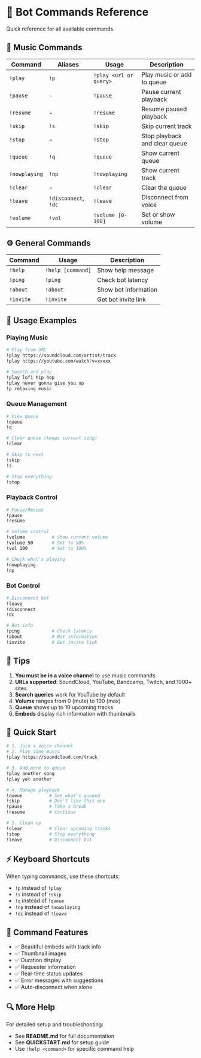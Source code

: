 # 🎵 Bot Commands Reference

Quick reference for all available commands.

## 🎵 Music Commands

| Command | Aliases | Usage | Description |
|---------|---------|-------|-------------|
| `!play` | `!p` | `!play <url or query>` | Play music or add to queue |
| `!pause` | - | `!pause` | Pause current playback |
| `!resume` | - | `!resume` | Resume paused playback |
| `!skip` | `!s` | `!skip` | Skip current track |
| `!stop` | - | `!stop` | Stop playback and clear queue |
| `!queue` | `!q` | `!queue` | Show current queue |
| `!nowplaying` | `!np` | `!nowplaying` | Show current track |
| `!clear` | - | `!clear` | Clear the queue |
| `!leave` | `!disconnect`, `!dc` | `!leave` | Disconnect from voice |
| `!volume` | `!vol` | `!volume [0-100]` | Set or show volume |

## ⚙️ General Commands

| Command | Usage | Description |
|---------|-------|-------------|
| `!help` | `!help [command]` | Show help message |
| `!ping` | `!ping` | Check bot latency |
| `!about` | `!about` | Show bot information |
| `!invite` | `!invite` | Get bot invite link |

## 📝 Usage Examples

### Playing Music

```bash
# Play from URL
!play https://soundcloud.com/artist/track
!play https://youtube.com/watch?v=xxxxx

# Search and play
!play lofi hip hop
!play never gonna give you up
!p relaxing music
```

### Queue Management

```bash
# View queue
!queue
!q

# Clear queue (keeps current song)
!clear

# Skip to next
!skip
!s

# Stop everything
!stop
```

### Playback Control

```bash
# Pause/Resume
!pause
!resume

# Volume control
!volume          # Show current volume
!volume 50       # Set to 50%
!vol 100         # Set to 100%

# Check what's playing
!nowplaying
!np
```

### Bot Control

```bash
# Disconnect bot
!leave
!disconnect
!dc

# Bot info
!ping            # Check latency
!about           # Bot information
!invite          # Get invite link
```

## 🎯 Tips

1. **You must be in a voice channel** to use music commands
2. **URLs supported**: SoundCloud, YouTube, Bandcamp, Twitch, and 1000+ sites
3. **Search queries** work for YouTube by default
4. **Volume** ranges from 0 (mute) to 100 (max)
5. **Queue** shows up to 10 upcoming tracks
6. **Embeds** display rich information with thumbnails

## 🚀 Quick Start

```bash
# 1. Join a voice channel
# 2. Play some music
!play https://soundcloud.com/track

# 3. Add more to queue
!play another song
!play yet another

# 4. Manage playback
!queue          # See what's queued
!skip           # Don't like this one
!pause          # Take a break
!resume         # Continue

# 5. Clean up
!clear          # Clear upcoming tracks
!stop           # Stop everything
!leave          # Disconnect bot
```

## ⚡ Keyboard Shortcuts

When typing commands, use these shortcuts:

- `!p` instead of `!play`
- `!s` instead of `!skip`
- `!q` instead of `!queue`
- `!np` instead of `!nowplaying`
- `!dc` instead of `!leave`

## 🎨 Command Features

- ✅ Beautiful embeds with track info
- ✅ Thumbnail images
- ✅ Duration display
- ✅ Requester information
- ✅ Real-time status updates
- ✅ Error messages with suggestions
- ✅ Auto-disconnect when alone

## 🔍 More Help

For detailed setup and troubleshooting:
- See **README.md** for full documentation
- See **QUICKSTART.md** for setup guide
- Use `!help <command>` for specific command help



